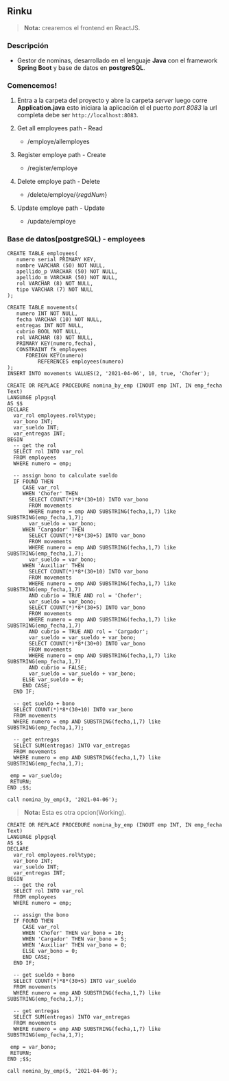 ## Rinku
> **Nota:** crearemos el frontend en ReactJS.


### Descripción

* Gestor de nominas, desarrollado en el lenguaje **Java** con el framework **Spring Boot** y base de datos en **postgreSQL**.

### Comencemos!
1. Entra a la carpeta del proyecto y abre la carpeta *server* luego corre **Application.java** esto iniciara la aplicación el el puerto *port 8083* la url completa debe ser `http://localhost:8083`.

1. Get all employees path - Read
   - /employe/allemployes
2. Register employe path - Create
   - /register/employe
3. Delete employe path - Delete
   - /delete/employe/{*regdNum*}
4. Update employe path - Update
   - /update/employe

### Base de datos(postgreSQL) - employees
```
CREATE TABLE employees(
   numero serial PRIMARY KEY,
   nombre VARCHAR (50) NOT NULL,
   apellido_p VARCHAR (50) NOT NULL,
   apellido_m VARCHAR (50) NOT NULL,
   rol VARCHAR (8) NOT NULL,
   tipo VARCHAR (7) NOT NULL
);
```

```
CREATE TABLE movements(
   numero INT NOT NULL,
   fecha VARCHAR (10) NOT NULL,
   entregas INT NOT NULL,
   cubrio BOOL NOT NULL,
   rol VARCHAR (8) NOT NULL,
   PRIMARY KEY(numero,fecha),
   CONSTRAINT fk_employees
      FOREIGN KEY(numero) 
	      REFERENCES employees(numero)
);
INSERT INTO movements VALUES(2, '2021-04-06', 10, true, 'Chofer');
```

```
CREATE OR REPLACE PROCEDURE nomina_by_emp (INOUT emp INT, IN emp_fecha Text)
LANGUAGE plpgsql 
AS $$
DECLARE 
  var_rol employees.rol%type;
  var_bono INT;
  var_sueldo INT;
  var_entregas INT;
BEGIN
  -- get the rol
  SELECT rol INTO var_rol
  FROM employees 
  WHERE numero = emp;
  
  -- assign bono to calculate sueldo
  IF FOUND THEN
     CASE var_rol
	 WHEN 'Chofer' THEN 
       SELECT COUNT(*)*8*(30+10) INTO var_bono
       FROM movements 
       WHERE numero = emp AND SUBSTRING(fecha,1,7) like SUBSTRING(emp_fecha,1,7);
	   var_sueldo = var_bono;
	 WHEN 'Cargador' THEN 
       SELECT COUNT(*)*8*(30+5) INTO var_bono
       FROM movements 
       WHERE numero = emp AND SUBSTRING(fecha,1,7) like SUBSTRING(emp_fecha,1,7);
	   var_sueldo = var_bono;
	 WHEN 'Auxiliar' THEN 
	   SELECT COUNT(*)*8*(30+10) INTO var_bono
	   FROM movements 
       WHERE numero = emp AND SUBSTRING(fecha,1,7) like SUBSTRING(emp_fecha,1,7) 
	   AND cubrio = TRUE AND rol = 'Chofer';
	   var_sueldo = var_bono;
	   SELECT COUNT(*)*8*(30+5) INTO var_bono
	   FROM movements 
       WHERE numero = emp AND SUBSTRING(fecha,1,7) like SUBSTRING(emp_fecha,1,7) 
	   AND cubrio = TRUE AND rol = 'Cargador';
	   var_sueldo = var_sueldo + var_bono;
	   SELECT COUNT(*)*8*(30+0) INTO var_bono
	   FROM movements 
       WHERE numero = emp AND SUBSTRING(fecha,1,7) like SUBSTRING(emp_fecha,1,7) 
	   AND cubrio = FALSE;
	   var_sueldo = var_sueldo + var_bono;
	 ELSE var_sueldo = 0;
	 END CASE;
  END IF;
  
  -- get sueldo + bono
  SELECT COUNT(*)*8*(30+10) INTO var_bono
  FROM movements 
  WHERE numero = emp AND SUBSTRING(fecha,1,7) like SUBSTRING(emp_fecha,1,7);
  
  -- get entregas
  SELECT SUM(entregas) INTO var_entregas
  FROM movements 
  WHERE numero = emp AND SUBSTRING(fecha,1,7) like SUBSTRING(emp_fecha,1,7);
  
 emp = var_sueldo;
 RETURN;
END ;$$;

call nomina_by_emp(3, '2021-04-06');
```

> **Nota:** Esta es otra opcion(Working).
```
CREATE OR REPLACE PROCEDURE nomina_by_emp (INOUT emp INT, IN emp_fecha Text)
LANGUAGE plpgsql 
AS $$
DECLARE 
  var_rol employees.rol%type;
  var_bono INT;
  var_sueldo INT;
  var_entregas INT;
BEGIN
  -- get the rol
  SELECT rol INTO var_rol
  FROM employees 
  WHERE numero = emp;
  
  -- assign the bono
  IF FOUND THEN
     CASE var_rol
	 WHEN 'Chofer' THEN var_bono = 10;
	 WHEN 'Cargador' THEN var_bono = 5;
	 WHEN 'Auxiliar' THEN var_bono = 0;
	 ELSE var_bono = 0;
	 END CASE;
  END IF;
  
  -- get sueldo + bono
  SELECT COUNT(*)*8*(30+5) INTO var_sueldo
  FROM movements 
  WHERE numero = emp AND SUBSTRING(fecha,1,7) like SUBSTRING(emp_fecha,1,7);
  
  -- get entregas
  SELECT SUM(entregas) INTO var_entregas
  FROM movements 
  WHERE numero = emp AND SUBSTRING(fecha,1,7) like SUBSTRING(emp_fecha,1,7);
  
 emp = var_bono;
 RETURN;
END ;$$;

call nomina_by_emp(5, '2021-04-06');
```